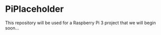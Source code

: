# PiPlaceholder

This repository will be used for a Raspberry Pi 3 project that we will begin soon...

